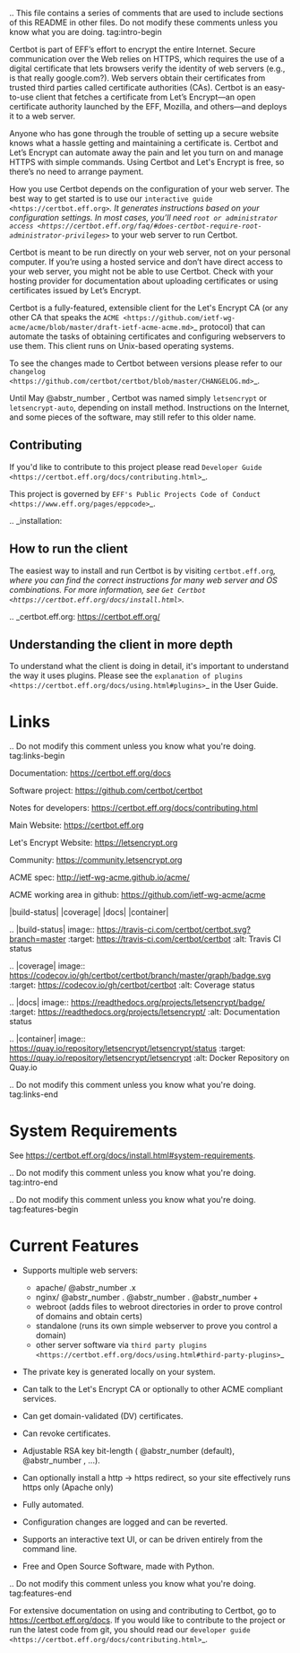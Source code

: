 .. This file contains a series of comments that are used to include sections of this README in other files. Do not modify these comments unless you know what you are doing. tag:intro-begin

Certbot is part of EFF’s effort to encrypt the entire Internet. Secure communication over the Web relies on HTTPS, which requires the use of a digital certificate that lets browsers verify the identity of web servers (e.g., is that really google.com?). Web servers obtain their certificates from trusted third parties called certificate authorities (CAs). Certbot is an easy-to-use client that fetches a certificate from Let’s Encrypt—an open certificate authority launched by the EFF, Mozilla, and others—and deploys it to a web server.

Anyone who has gone through the trouble of setting up a secure website knows what a hassle getting and maintaining a certificate is. Certbot and Let’s Encrypt can automate away the pain and let you turn on and manage HTTPS with simple commands. Using Certbot and Let's Encrypt is free, so there’s no need to arrange payment.

How you use Certbot depends on the configuration of your web server. The best way to get started is to use our `interactive guide <https://certbot.eff.org>`_. It generates instructions based on your configuration settings. In most cases, you’ll need `root or administrator access <https://certbot.eff.org/faq/#does-certbot-require-root-administrator-privileges>`_ to your web server to run Certbot.

Certbot is meant to be run directly on your web server, not on your personal computer. If you’re using a hosted service and don’t have direct access to your web server, you might not be able to use Certbot. Check with your hosting provider for documentation about uploading certificates or using certificates issued by Let’s Encrypt.

Certbot is a fully-featured, extensible client for the Let's Encrypt CA (or any other CA that speaks the `ACME <https://github.com/ietf-wg-acme/acme/blob/master/draft-ietf-acme-acme.md>`_ protocol) that can automate the tasks of obtaining certificates and configuring webservers to use them. This client runs on Unix-based operating systems.

To see the changes made to Certbot between versions please refer to our `changelog <https://github.com/certbot/certbot/blob/master/CHANGELOG.md>`_.

Until May @abstr_number , Certbot was named simply `letsencrypt` or `letsencrypt-auto`, depending on install method. Instructions on the Internet, and some pieces of the software, may still refer to this older name.

## Contributing

If you'd like to contribute to this project please read `Developer Guide <https://certbot.eff.org/docs/contributing.html>`_.

This project is governed by `EFF's Public Projects Code of Conduct <https://www.eff.org/pages/eppcode>`_.

.. _installation:

## How to run the client

The easiest way to install and run Certbot is by visiting `certbot.eff.org`_, where you can find the correct instructions for many web server and OS combinations. For more information, see `Get Certbot <https://certbot.eff.org/docs/install.html>`_.

.. _certbot.eff.org: https://certbot.eff.org/

## Understanding the client in more depth

To understand what the client is doing in detail, it's important to understand the way it uses plugins. Please see the `explanation of plugins <https://certbot.eff.org/docs/using.html#plugins>`_ in the User Guide.

# Links

.. Do not modify this comment unless you know what you're doing. tag:links-begin

Documentation: https://certbot.eff.org/docs

Software project: https://github.com/certbot/certbot

Notes for developers: https://certbot.eff.org/docs/contributing.html

Main Website: https://certbot.eff.org

Let's Encrypt Website: https://letsencrypt.org

Community: https://community.letsencrypt.org

ACME spec: http://ietf-wg-acme.github.io/acme/

ACME working area in github: https://github.com/ietf-wg-acme/acme

|build-status| |coverage| |docs| |container|

.. |build-status| image:: https://travis-ci.com/certbot/certbot.svg?branch=master :target: https://travis-ci.com/certbot/certbot :alt: Travis CI status

.. |coverage| image:: https://codecov.io/gh/certbot/certbot/branch/master/graph/badge.svg :target: https://codecov.io/gh/certbot/certbot :alt: Coverage status

.. |docs| image:: https://readthedocs.org/projects/letsencrypt/badge/ :target: https://readthedocs.org/projects/letsencrypt/ :alt: Documentation status

.. |container| image:: https://quay.io/repository/letsencrypt/letsencrypt/status :target: https://quay.io/repository/letsencrypt/letsencrypt :alt: Docker Repository on Quay.io

.. Do not modify this comment unless you know what you're doing. tag:links-end

# System Requirements

See https://certbot.eff.org/docs/install.html#system-requirements.

.. Do not modify this comment unless you know what you're doing. tag:intro-end

.. Do not modify this comment unless you know what you're doing. tag:features-begin

# Current Features

  * Supports multiple web servers:

    * apache/ @abstr_number .x
    * nginx/ @abstr_number . @abstr_number . @abstr_number +
    * webroot (adds files to webroot directories in order to prove control of domains and obtain certs)
    * standalone (runs its own simple webserver to prove you control a domain)
    * other server software via `third party plugins <https://certbot.eff.org/docs/using.html#third-party-plugins>`_
  * The private key is generated locally on your system.

  * Can talk to the Let's Encrypt CA or optionally to other ACME compliant services.
  * Can get domain-validated (DV) certificates.
  * Can revoke certificates.
  * Adjustable RSA key bit-length ( @abstr_number (default), @abstr_number , ...).
  * Can optionally install a http -> https redirect, so your site effectively runs https only (Apache only)
  * Fully automated.
  * Configuration changes are logged and can be reverted.
  * Supports an interactive text UI, or can be driven entirely from the command line.
  * Free and Open Source Software, made with Python.



.. Do not modify this comment unless you know what you're doing. tag:features-end

For extensive documentation on using and contributing to Certbot, go to https://certbot.eff.org/docs. If you would like to contribute to the project or run the latest code from git, you should read our `developer guide <https://certbot.eff.org/docs/contributing.html>`_.
